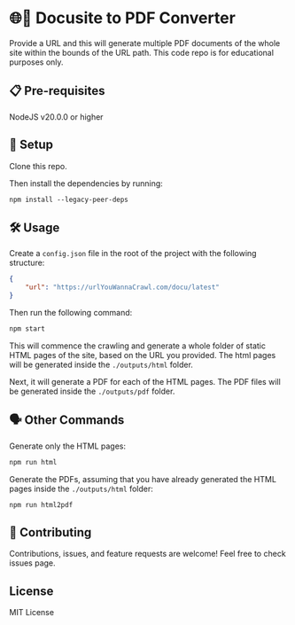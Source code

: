 # 🌐📝 Docusite to PDF Converter
Provide a URL and this will generate multiple PDF documents of the whole site within the bounds of the URL path. This code repo is for educational purposes only.

## 📋 Pre-requisites
NodeJS v20.0.0 or higher

## 🚀 Setup
Clone this repo.

Then install the dependencies by running:
```
npm install --legacy-peer-deps
```

## 🛠️ Usage
Create a `config.json` file in the root of the project with the following structure:
```json
{
    "url": "https://urlYouWannaCrawl.com/docu/latest"
}
```

Then run the following command:

```bash
npm start
```

This will commence the crawling and generate a whole folder of static HTML pages of the site, based on the URL you provided. The html pages will be generated inside the `./outputs/html` folder.

Next, it will generate a PDF for each of the HTML pages. The PDF files will be generated inside the `./outputs/pdf` folder.

## 🗣️ Other Commands

Generate only the HTML pages:
```bash
npm run html
```

Generate the PDFs, assuming that you have already generated the HTML pages inside the `./outputs/html` folder:
```bash
npm run html2pdf
```

## 🤝 Contributing
Contributions, issues, and feature requests are welcome! Feel free to check issues page.

## License
MIT License